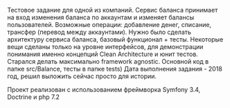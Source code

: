 Тестовое задание для одной из компаний. 
Сервис баланса принимает на вход изменения баланса по аккаунтам и изменяет балансы пользователей. Возможные операции: добавление денег, списание, трансфер (перевод между аккаунтами).
Нужно было сделать архитектуру сервиса баланса, базовый функционал + тесты. Некоторые вещи сделаны только на уровне интерфейсов, для демонстрации понимания именно концепций Clean Architecture и юнит тестов. Старался делать максимально framework agnostic. Основной код в папке src/Balance, тесты в папке tests)
Дата выполнения задания - 2018 год, решил выложить сейчас просто для истории.


Проект реализован с использованием фреймворка Symfony 3.4, Doctrine и php 7.2
